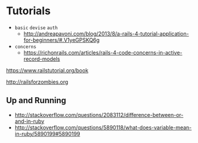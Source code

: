 # Tutorials

- `basic` `devise` `auth`   
  - http://andreapavoni.com/blog/2013/8/a-rails-4-tutorial-application-for-beginners/#.V1yeGPSKQ6g 
- `concerns`
  - https://richonrails.com/articles/rails-4-code-concerns-in-active-record-models

https://www.railstutorial.org/book

http://railsforzombies.org

## Up and Running
- http://stackoverflow.com/questions/2083112/difference-between-or-and-in-ruby
- http://stackoverflow.com/questions/5890118/what-does-variable-mean-in-ruby/5890199#5890199